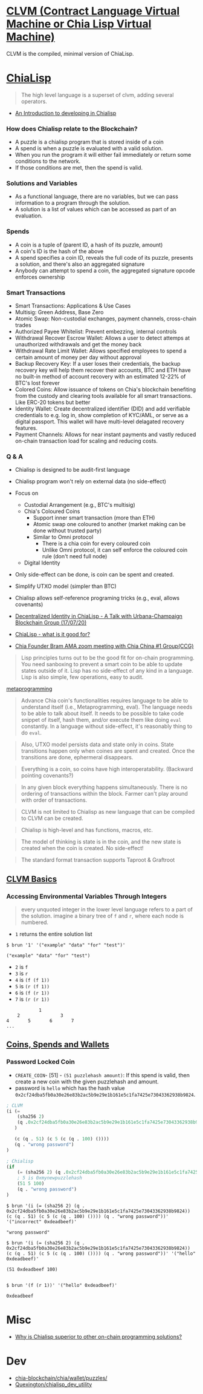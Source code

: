 
# [CLVM (Contract Language Virtual Machine or Chia Lisp Virtual Machine)](https://github.com/Chia-Network/clvm/blob/main/docs/clvm.org)
CLVM is the compiled, minimal version of ChiaLisp.

# [ChiaLisp](https://chialisp.com/)
> The high level language is a superset of clvm, adding several operators.

- [An Introduction to developing in Chialisp](https://www.youtube.com/watch?v=dEFLJSU87K8)
### How does Chialisp relate to the Blockchain?
- A puzzle is a chialisp program that is stored inside of a coin
- A spend is when a puzzle is evaluated with a valid solution.
- When you run the program it will either fail immediately or return some conditions to the network.
- If those conditions are met, then the spend is valid.

### Solutions and Variables
- As a functional language, there are no variables, but we can pass information to a program through the solution.
- A solution is a list of values which can be accessed as part of an evaluation.

### Spends
- A coin is a tuple of (parent ID, a hash of its puzzle, amount)
- A coin's ID is the hash of the above
- A spend specifies a coin ID, reveals the full code of its puzzle, presents a solution, and there's also an aggregated signature
- Anybody can attempt to spend a coin, the aggregated signature opcode enforces ownership

### Smart Transactions

- Smart Transactions: Applications & Use Cases
- Multisig: Green Address, Base Zero
- Atomic Swap: Non-custodial exchanges, payment channels, cross-chain trades
- Authorized Payee Whitelist: Prevent embezzing, internal controls
- Withdrawal Recover Escrow Wallet: Allows a user to detect attemps at unauthorized withdrawals and get the money back
- Withdrawal Rate Limit Wallet: Allows specified employees to spend a certain amount of money per day without approval
- Backup Recovery Key: If a user loses their credentials, the backup recovery key will help them recover their accounts, BTC and ETH have no built-in method of account recovery with an estimated 12-22% of BTC's lost forever
- Colored Coins: Allow issuance of tokens on Chia's blockchain benefiting from the custody and clearing tools available for all smart transactions. Like ERC-20 tokens but better
- Identity Wallet: Create decentralized identifier (DID) and add verifiable credentials to e.g. log in, show completion of KYC/AML, or serve as a digital passport. This wallet will have multi-level delagated recovery features.
- Payment Channels: Allows for near instant payments and vastly reduced on-chain transaction load for scaling and reducing costs.

### Q & A
- Chialisp is designed to be audit-first language
- Chialisp program won't rely on external data (no side-effect)
- Focus on
    - Custodial Arrangement (e.g., BTC's multisig)
    - Chia's Coloured Coins 
        - Support inner smart transaction (more than ETH)
        - Atomic swap one coloured to another (market making can be done without trusted party)
        - Similar to Omni protocol
            - There is a chia coin for every coloured coin
            - Unlike Omni protocol, it can self enforce the coloured coin rule (don't need full node)
    - Digital Identity
- Only side-effect can be done, is coin can be spent and created.
- Simplify UTXO model (simpler than BTC)
- Chialisp allows self-reference programing tricks (e.g., eval, allows covenants)


- [Decentralized Identity in ChiaLisp - A Talk with Urbana-Champaign Blockchain Group (17/07/20)](https://youtu.be/cee9O4ZEPjo)
- [ChiaLisp - what is it good for?](https://www.reddit.com/r/chia/comments/mkbx74/chialisp_what_is_it_good_for/?utm_source=share&utm_medium=web2x&context=3)
- [Chia Founder Bram AMA zoom meeting with Chia China #1 Group(CCG)](https://www.youtube.com/watch?v=ujwSdIkKDZ8)

> Lisp principles turns out to be the good fit for on-chain programming. You need sanboxing to prevent a smart coin to be able to update states outside of it. Lisp has no side-effect of any kind in a language. Lisp is also simple, few operations, easy to audit. 

[metaprogramming](https://youtu.be/2BvIKuohK6I?t=235)
> Advance Chia coin's functionalities requires language to be able to understand itself (i.e., Metaprogramming, eval). The language needs to be able to talk about itself. It needs to be possible to take code snippet of itself, hash them, and/or execute them like doing `eval` constantly. In a language without side-effect, it's reasonably thing to do `eval`.

> Also, UTXO model persists data and state only in coins. State transitions happen only when coines are spent and created. Once the transitions are done, ephermeral disappears.  

> Everything is a coin, so coins have high interoperatability. (Backward pointing covenants?)

> In any given block everything happens simultaneously. There is no ordering of transactions within the block. Farmer can't play around with order of transactions.

> CLVM is not limited to Chialisp as new language that can be compiled to CLVM can be created.

> Chialisp is high-level and has functions, macros, etc.

> The model of thinking is state is in the coin, and the new state is created when the coin is created. No side-effect!

> The standard format transaction supports Taproot & Graftroot

## [CLVM Basics](https://chialisp.com/docs/)

### Accessing Environmental Variables Through Integers
> every unquoted integer in the lower level language refers to a part of the solution.
> imagine a binary tree of `f` and `r`, where each node is numbered.

- `1` returns the entire solution list
```
$ brun '1' '("example" "data" "for" "test")'

("example" "data" "for" "test")
```

- `2` is `f`
- `3` is `r`
- `4` is `(f (f 1))`
- `5` is `(r (f 1))`
- `6` is `(f (r 1))`
- `7` is `(r (r 1))`
```
            1
    2               3
4       5       6       7
...
```


## [Coins, Spends and Wallets](https://chialisp.com/docs/coins_spends_and_wallets/)
### Password Locked Coin

- `CREATE_COIN`- [51] - `(51 puzzlehash amount)`: If this spend is valid, then create a new coin with the given puzzlehash and amount.
- password is `hello` which has the hash value `0x2cf24dba5fb0a30e26e83b2ac5b9e29e1b161e5c1fa7425e73043362938b9824`.

``` lisp
; CLVM
(i (= 
    (sha256 2)
    (q .0x2cf24dba5fb0a30e26e83b2ac5b9e29e1b161e5c1fa7425e73043362938b9824)
   )

   (c (q . 51) (c 5 (c (q . 100) ())))
   (q . "wrong password")
)

; Chialisp
(if 
    (= (sha256 2) (q .0x2cf24dba5fb0a30e26e83b2ac5b9e29e1b161e5c1fa7425e73043362938b9824))
    ; 5 is 0xmynewpuzzlehash
    (51 5 100)
    (q . "wrong password")
)
```

```
$ brun '(i (= (sha256 2) (q . 0x2cf24dba5fb0a30e26e83b2ac5b9e29e1b161e5c1fa7425e73043362938b9824)) (c (q . 51) (c 5 (c (q . 100) ()))) (q . "wrong password"))' '("incorrect" 0xdeadbeef)'

"wrong password"

$ brun '(i (= (sha256 2) (q . 0x2cf24dba5fb0a30e26e83b2ac5b9e29e1b161e5c1fa7425e73043362938b9824)) (c (q . 51) (c 5 (c (q . 100) ()))) (q . "wrong password"))' '("hello" 0xdeadbeef)'

(51 0xdeadbeef 100)


$ brun '(f (r 1))' '("hello" 0xdeadbeef)'

0xdeadbeef
```

# Misc
- [Why is Chialisp superior to other on-chain programming solutions?](https://www.youtube.com/watch?v=2uvlop-hlio&t=3358s)

# Dev
- [chia-blockchain/chia/wallet/puzzles/](https://github.com/Chia-Network/chia-blockchain/tree/main/chia/wallet/puzzles)
- [Quexington/chialisp_dev_utility](https://github.com/Quexington/chialisp_dev_utility)